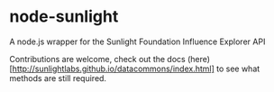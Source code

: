 node-sunlight
=============

A node.js wrapper for the Sunlight Foundation Influence Explorer API

Contributions are welcome, check out the docs (here)[http://sunlightlabs.github.io/datacommons/index.html] to see what methods are still required. 
